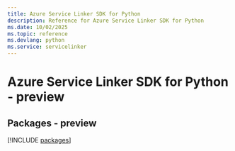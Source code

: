 ```yaml
---
title: Azure Service Linker SDK for Python
description: Reference for Azure Service Linker SDK for Python
ms.date: 10/02/2025
ms.topic: reference
ms.devlang: python
ms.service: servicelinker
---
```

# Azure Service Linker SDK for Python - preview
## Packages - preview
[!INCLUDE [packages](service-linker-index.md)]